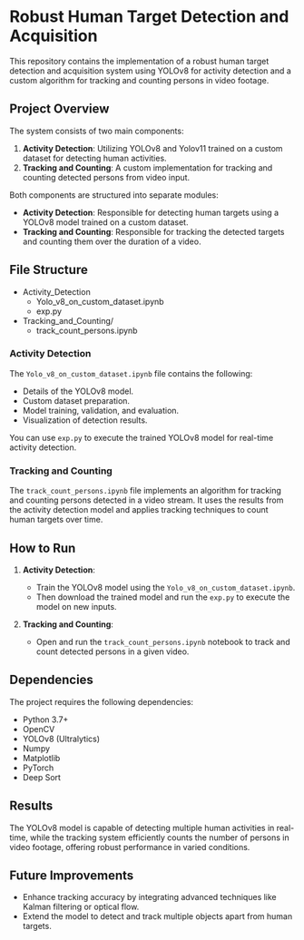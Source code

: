 # Robust Human Target Detection and Acquisition

This repository contains the implementation of a robust human target detection and acquisition system using YOLOv8 for activity detection and a custom algorithm for tracking and counting persons in video footage.

## Project Overview

The system consists of two main components:
1. **Activity Detection**: Utilizing YOLOv8 and Yolov11 trained on a custom dataset for detecting human activities.
2. **Tracking and Counting**: A custom implementation for tracking and counting detected persons from video input.

Both components are structured into separate modules:
- **Activity Detection**: Responsible for detecting human targets using a YOLOv8 model trained on a custom dataset.
- **Tracking and Counting**: Responsible for tracking the detected targets and counting them over the duration of a video.

## File Structure

- Activity_Detection  
    - Yolo_v8_on_custom_dataset.ipynb   
    - exp.py                            
- Tracking_and_Counting/
    - track_count_persons.ipynb    


### Activity Detection

The `Yolo_v8_on_custom_dataset.ipynb` file contains the following:
- Details of the YOLOv8 model.
- Custom dataset preparation.
- Model training, validation, and evaluation.
- Visualization of detection results.

You can use `exp.py` to execute the trained YOLOv8 model for real-time activity detection.

### Tracking and Counting

The `track_count_persons.ipynb` file implements an algorithm for tracking and counting persons detected in a video stream. It uses the results from the activity detection model and applies tracking techniques to count human targets over time.

## How to Run

1. **Activity Detection**:
   - Train the YOLOv8 model using the `Yolo_v8_on_custom_dataset.ipynb`.
   - Then download the trained model and run the `exp.py` to execute the model on new inputs.

2. **Tracking and Counting**:
   - Open and run the `track_count_persons.ipynb` notebook to track and count detected persons in a given video.

## Dependencies

The project requires the following dependencies:
- Python 3.7+
- OpenCV
- YOLOv8 (Ultralytics)
- Numpy
- Matplotlib
- PyTorch
- Deep Sort
  
## Results
The YOLOv8 model is capable of detecting multiple human activities in real-time, while the tracking system efficiently counts the number of persons in video footage, offering robust performance in varied conditions.

## Future Improvements
- Enhance tracking accuracy by integrating advanced techniques like Kalman filtering or optical flow.
- Extend the model to detect and track multiple objects apart from human targets.
